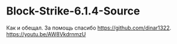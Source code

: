 # Block-Strike-6.1.4-Source
Как и обещал. За помощь спасибо https://github.com/dinar1322.
https://youtu.be/AW8VkdrnmzU

